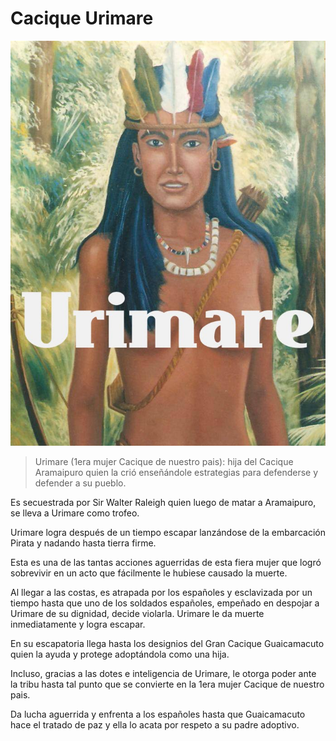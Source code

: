 # Cacique Urimare

![urimare](./img/urimare.png)

>Urimare (1era mujer Cacique de nuestro pais): hija del  Cacique Aramaipuro quien la crió enseñándole estrategias para defenderse y defender a su pueblo. 

Es secuestrada por Sir Walter Raleigh quien luego de matar a Aramaipuro, se lleva a Urimare como trofeo. 

Urimare logra después de un tiempo escapar lanzándose de la embarcación Pirata y nadando hasta tierra firme. 

Esta es una de las tantas acciones aguerridas de esta fiera mujer que logró sobrevivir en un acto que fácilmente le hubiese causado la muerte. 

Al llegar a las costas, es atrapada por los españoles y esclavizada por un tiempo hasta que uno de los soldados españoles, empeñado en despojar a Urimare de su dignidad, decide violarla. Urimare le da muerte inmediatamente y logra escapar. 

En su escapatoria llega hasta los designios del Gran Cacique Guaicamacuto quien la ayuda y protege adoptándola como una hija. 

Incluso, gracias a las dotes e inteligencia de Urimare, le otorga poder ante la tribu hasta tal punto que se convierte en la 1era mujer Cacique de nuestro pais. 

Da lucha aguerrida y enfrenta a los españoles hasta que Guaicamacuto hace el tratado de paz y ella lo acata por respeto a su padre adoptivo.


